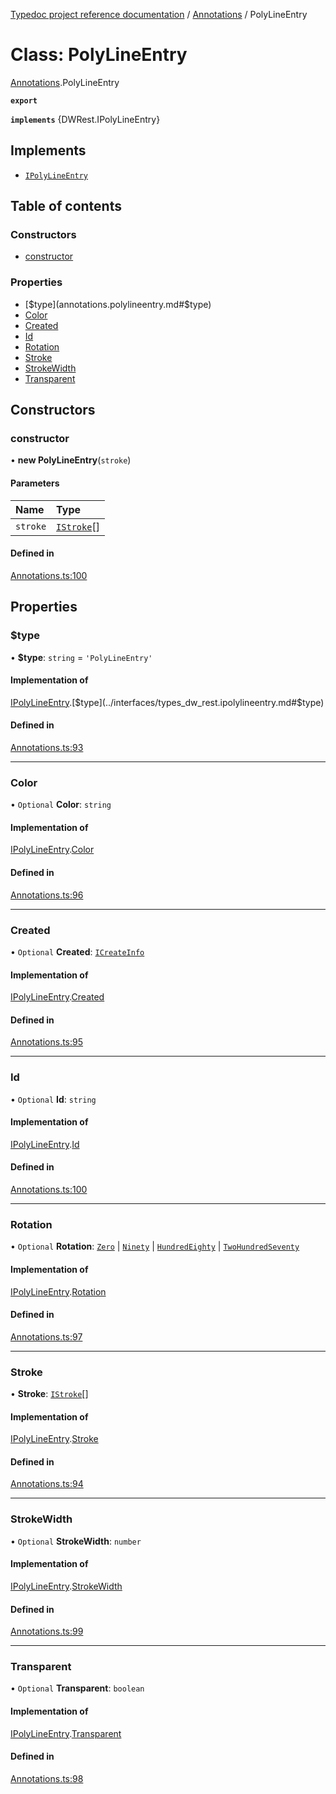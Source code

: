 [Typedoc project reference documentation](../README.md) / [Annotations](../modules/annotations.md) / PolyLineEntry

# Class: PolyLineEntry

[Annotations](../modules/annotations.md).PolyLineEntry

**`export`**

**`implements`** {DWRest.IPolyLineEntry}

## Implements

- [`IPolyLineEntry`](../interfaces/types_dw_rest.ipolylineentry.md)

## Table of contents

### Constructors

- [constructor](annotations.polylineentry.md#constructor)

### Properties

- [$type](annotations.polylineentry.md#$type)
- [Color](annotations.polylineentry.md#color)
- [Created](annotations.polylineentry.md#created)
- [Id](annotations.polylineentry.md#id)
- [Rotation](annotations.polylineentry.md#rotation)
- [Stroke](annotations.polylineentry.md#stroke)
- [StrokeWidth](annotations.polylineentry.md#strokewidth)
- [Transparent](annotations.polylineentry.md#transparent)

## Constructors

### constructor

• **new PolyLineEntry**(`stroke`)

#### Parameters

| Name | Type |
| :------ | :------ |
| `stroke` | [`IStroke`](../interfaces/types_dw_rest.istroke.md)[] |

#### Defined in

[Annotations.ts:100](https://github.com/DocuWare/REST-Sample-TS/blob/beb3ada/src/Annotations.ts#L100)

## Properties

### $type

• **$type**: `string` = `'PolyLineEntry'`

#### Implementation of

[IPolyLineEntry](../interfaces/types_dw_rest.ipolylineentry.md).[$type](../interfaces/types_dw_rest.ipolylineentry.md#$type)

#### Defined in

[Annotations.ts:93](https://github.com/DocuWare/REST-Sample-TS/blob/beb3ada/src/Annotations.ts#L93)

___

### Color

• `Optional` **Color**: `string`

#### Implementation of

[IPolyLineEntry](../interfaces/types_dw_rest.ipolylineentry.md).[Color](../interfaces/types_dw_rest.ipolylineentry.md#color)

#### Defined in

[Annotations.ts:96](https://github.com/DocuWare/REST-Sample-TS/blob/beb3ada/src/Annotations.ts#L96)

___

### Created

• `Optional` **Created**: [`ICreateInfo`](../interfaces/types_dw_rest.icreateinfo.md)

#### Implementation of

[IPolyLineEntry](../interfaces/types_dw_rest.ipolylineentry.md).[Created](../interfaces/types_dw_rest.ipolylineentry.md#created)

#### Defined in

[Annotations.ts:95](https://github.com/DocuWare/REST-Sample-TS/blob/beb3ada/src/Annotations.ts#L95)

___

### Id

• `Optional` **Id**: `string`

#### Implementation of

[IPolyLineEntry](../interfaces/types_dw_rest.ipolylineentry.md).[Id](../interfaces/types_dw_rest.ipolylineentry.md#id)

#### Defined in

[Annotations.ts:100](https://github.com/DocuWare/REST-Sample-TS/blob/beb3ada/src/Annotations.ts#L100)

___

### Rotation

• `Optional` **Rotation**: [`Zero`](../enums/types_dw_rest.rotation.md#zero) \| [`Ninety`](../enums/types_dw_rest.rotation.md#ninety) \| [`HundredEighty`](../enums/types_dw_rest.rotation.md#hundredeighty) \| [`TwoHundredSeventy`](../enums/types_dw_rest.rotation.md#twohundredseventy)

#### Implementation of

[IPolyLineEntry](../interfaces/types_dw_rest.ipolylineentry.md).[Rotation](../interfaces/types_dw_rest.ipolylineentry.md#rotation)

#### Defined in

[Annotations.ts:97](https://github.com/DocuWare/REST-Sample-TS/blob/beb3ada/src/Annotations.ts#L97)

___

### Stroke

• **Stroke**: [`IStroke`](../interfaces/types_dw_rest.istroke.md)[]

#### Implementation of

[IPolyLineEntry](../interfaces/types_dw_rest.ipolylineentry.md).[Stroke](../interfaces/types_dw_rest.ipolylineentry.md#stroke)

#### Defined in

[Annotations.ts:94](https://github.com/DocuWare/REST-Sample-TS/blob/beb3ada/src/Annotations.ts#L94)

___

### StrokeWidth

• `Optional` **StrokeWidth**: `number`

#### Implementation of

[IPolyLineEntry](../interfaces/types_dw_rest.ipolylineentry.md).[StrokeWidth](../interfaces/types_dw_rest.ipolylineentry.md#strokewidth)

#### Defined in

[Annotations.ts:99](https://github.com/DocuWare/REST-Sample-TS/blob/beb3ada/src/Annotations.ts#L99)

___

### Transparent

• `Optional` **Transparent**: `boolean`

#### Implementation of

[IPolyLineEntry](../interfaces/types_dw_rest.ipolylineentry.md).[Transparent](../interfaces/types_dw_rest.ipolylineentry.md#transparent)

#### Defined in

[Annotations.ts:98](https://github.com/DocuWare/REST-Sample-TS/blob/beb3ada/src/Annotations.ts#L98)
